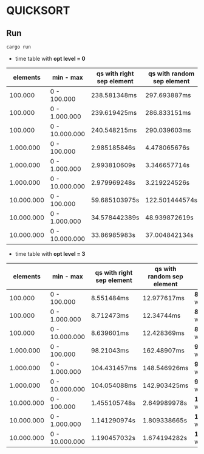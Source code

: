 # QUICKSORT
## Run 
```bash
cargo run
```
* time table with **opt level = 0**

|elements | min - max | qs with right sep element | qs with random sep element | best hybrid|
|---------|-----------|---------------------------|----------------------------|------------|
|100.000 | 0 - 100.000 | 238.581348ms | 297.693887ms | **231.761077ms** with k = 12|
|100.000 | 0 - 1.000.000 | 239.619425ms | 286.833151ms | **233.463987ms** with k = 12|
|100.000 | 0 - 10.000.000 | 240.548215ms | 290.039603ms | **234.410207ms** with k = 9|
|1.000.000 | 0 - 100.000 | 2.985185846s | 4.478065676s | **2.751851185s** with k = 12|
|1.000.000 | 0 - 1.000.000 | 2.993810609s | 3.346657714s | **2.89914906s** with k = 11|
|1.000.000 | 0 - 10.000.000 | 2.979969248s | 3.219224526s | **2.865172493s** with k = 12|
|10.000.000 | 0 - 100.000 | 59.685103975s | 122.501444574s | **59.194349907s** with k = 12|
|10.000.000 | 0 - 1.000.000 | 34.578442389s | 48.939872619s | **32.266697093s** with k = 12|
|10.000.000 | 0 - 10.000.000 | 33.86985983s | 37.004842134s | **33.117591983s** with k = 12|

* time table with **opt level = 3**

|elements | min - max | qs with right sep element | qs with random sep element | best hybrid|
|---------|-----------|---------------------------|----------------------------|------------|
|100.000 | 0 - 100.000 | 8.551484ms | 12.977617ms | **8.075251ms** with k = 12|
|100.000 | 0 - 1.000.000 | 8.712473ms | 12.34744ms | **8.218628ms** with k = 12|
|100.000 | 0 - 10.000.000 | 8.639601ms | 12.428369ms | **8.122413ms** with k = 12|
|1.000.000 | 0 - 100.000 | 98.21043ms | 162.48907ms | **90.440368ms** with k = 12|
|1.000.000 | 0 - 1.000.000 | 104.431457ms | 148.546926ms | **98.066079ms** with k = 12|
|1.000.000 | 0 - 10.000.000 | 104.054088ms | 142.903425ms | **99.017967ms** with k = 12|
|10.000.000 | 0 - 100.000 | 1.455105748s | 2.649989978s | **1.440866833s** with k = 12|
|10.000.000 | 0 - 1.000.000 | 1.141290974s | 1.809338665s | **1.065965977s** with k = 11|
|10.000.000 | 0 - 10.000.000 | 1.190457032s | 1.674194282s | **1.143315015s** with k = 12|
